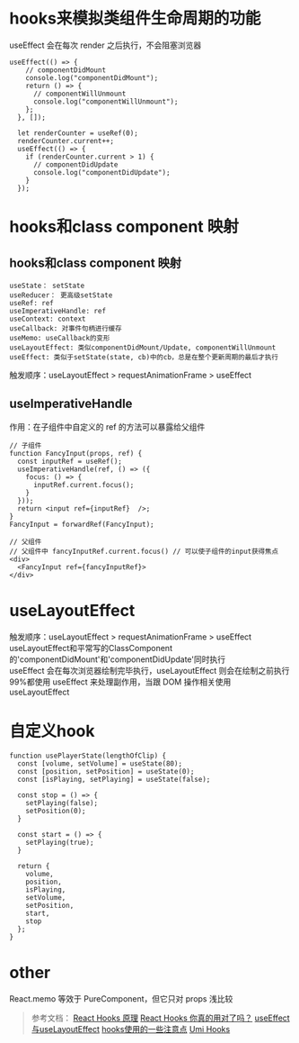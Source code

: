 # hooks来模拟类组件生命周期的功能
useEffect 会在每次 render 之后执行，不会阻塞浏览器
```
useEffect(() => {
    // componentDidMount
    console.log("componentDidMount");
    return () => {
      // componentWillUnmount
      console.log("componentWillUnmount");
    };
  }, []);

  let renderCounter = useRef(0);
  renderCounter.current++;
  useEffect(() => {
    if (renderCounter.current > 1) {
      // componentDidUpdate
      console.log("componentDidUpdate");
    }
  });
```

# hooks和class component 映射
##  hooks和class component 映射
```
useState： setState
useReducer： 更高级setState
useRef: ref
useImperativeHandle: ref
useContext: context
useCallback: 对事件句柄进行缓存
useMemo: useCallback的变形
useLayoutEffect: 类似componentDidMount/Update, componentWillUnmount
useEffect: 类似于setState(state, cb)中的cb，总是在整个更新周期的最后才执行
```
触发顺序：useLayoutEffect > requestAnimationFrame > useEffect
##  useImperativeHandle
作用：在子组件中自定义的 ref 的方法可以暴露给父组件
```
// 子组件
function FancyInput(props, ref) {
  const inputRef = useRef();
  useImperativeHandle(ref, () => ({
    focus: () => {
      inputRef.current.focus();
    }
  }));
  return <input ref={inputRef}  />;
}
FancyInput = forwardRef(FancyInput);

// 父组件
// 父组件中 fancyInputRef.current.focus() // 可以使子组件的input获得焦点
<div>
  <FancyInput ref={fancyInputRef}>
</div>
```
# useLayoutEffect
触发顺序：useLayoutEffect > requestAnimationFrame > useEffect<br>
useLayoutEffect和平常写的ClassComponent的'componentDidMount'和'componentDidUpdate'同时执行<br>
useEffect 会在每次浏览器绘制完毕执行，useLayoutEffect 则会在绘制之前执行<br>
99%都使用 useEffect 来处理副作用，当跟 DOM 操作相关使用 useLayoutEffect

# 自定义hook
```
function usePlayerState(lengthOfClip) {
  const [volume, setVolume] = useState(80);
  const [position, setPosition] = useState(0);
  const [isPlaying, setPlaying] = useState(false);
 
  const stop = () => {
    setPlaying(false);
    setPosition(0);
  }
 
  const start = () => {
    setPlaying(true);
  }
 
  return {
    volume,
    position,
    isPlaying,
    setVolume,
    setPosition,
    start,
    stop
  };
}
```

# other
React.memo 等效于 PureComponent，但它只对 props 浅比较




> 参考文档：
  [React Hooks 原理](https://github.com/brickspert/blog/issues/26)
  [React Hooks 你真的用对了吗？](https://zhuanlan.zhihu.com/p/85969406)
  [useEffect与useLayoutEffect](https://zhuanlan.zhihu.com/p/53077376)
  [hooks使用的一些注意点](https://www.cnblogs.com/vicky24k/p/11371771.html)
  [Umi Hooks](https://hooks.umijs.org/)